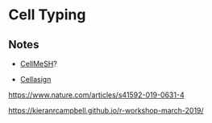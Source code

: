 # Cell Typing


## Notes
- [CellMeSH](https://doi.org/10.1093/bioinformatics/btab834)? 

- [Cellasign](https://github.com/Irrationone/cellassign)


https://www.nature.com/articles/s41592-019-0631-4


https://kieranrcampbell.github.io/r-workshop-march-2019/
